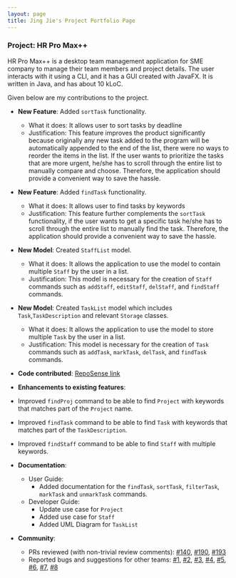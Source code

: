 ```yaml
---
layout: page
title: Jing Jie's Project Portfolio Page
---
```


### Project: HR Pro Max++

HR Pro Max++ is a desktop team management application for SME company to manage their team members and project details.
The user interacts with it using a CLI, and it has a GUI created with JavaFX.
It is written in Java, and has about 10 kLoC.

Given below are my contributions to the project.

* **New Feature**: Added `sortTask` functionality.
  * What it does: It allows user to sort tasks by deadline
  * Justification: This feature improves the product significantly because originally any new task added to the program will 
  be automatically appended to the end of the list, there were no ways to reorder the items in the list. If the user wants 
  to prioritize the tasks that are more urgent, he/she has to scroll through the entire list to manually compare and choose. 
  Therefore, the application should provide a convenient way to save the hassle.

* **New Feature**: Added `findTask` functionality.
  * What it does: It allows user to find tasks by keywords
  * Justification: This feature further complements the `sortTask` functionality, if the user wants to get a specific task
  he/she has to scroll through the entire list to manually find the task. Therefore, the application should provide a 
  convenient way to save the hassle.

* **New Model**: Created `StaffList` model.
  * What it does: It allows the application to use the model to contain multiple `Staff` by the user in a list.
  * Justification: This model is necessary for the creation of `Staff` commands such as `addStaff`, `editStaff`, `delStaff`,
  and `findStaff` commands.

* **New Model**: Created `TaskList` model which includes `Task`,`TaskDescription` and relevant `Storage` classes.
  * What it does: It allows the application to use the model to store multiple `Task` by the user in a list.
  * Justification: This model is necessary for the creation of `Task` commands such as `addTask`, `markTask`, `delTask`,
  and `findTask` commands.
  
* **Code contributed**: [RepoSense link](https://nus-cs2103-ay2223s1.github.io/tp-dashboard/?search=jjtan444&breakdown=true)

* **Enhancements to existing features**: 
* Improved `findProj` command to be able to find `Project` with keywords that matches part of the `Project` name.
* Improved `findTask` command to be able to find `Task` with keywords that matches part of the `TaskDescription`.
* Improved `findStaff` command to be able to find `Staff` with multiple keywords.


* **Documentation**: 
  * User Guide:
    * Added documentation for the `findTask`, `sortTask`, `filterTask`, `markTask` and `unmarkTask` commands.
  * Developer Guide:
    * Update use case for `Project`
    * Added use case for `Staff`
    * Added UML Diagram for `TaskList`

* **Community**: 
  * PRs reviewed (with non-trivial review comments): [\#140](https://github.com/AY2223S1-CS2103T-T09-3/tp/pull/140), 
  [\#190](https://github.com/AY2223S1-CS2103T-T09-3/tp/pull/190), 
  [\#193](https://github.com/AY2223S1-CS2103T-T09-3/tp/pull/193)
  * Reported bugs and suggestions for other teams: [\#1](https://github.com/jjtan444/ped/issues/1), 
  [\#2](https://github.com/jjtan444/ped/issues/2), [\#3](https://github.com/jjtan444/ped/issues/3),
  [\#4](https://github.com/jjtan444/ped/issues/4), [\#5](https://github.com/jjtan444/ped/issues/5),
  [\#6](https://github.com/jjtan444/ped/issues/6), [\#7](https://github.com/jjtan444/ped/issues/7),
  [\#8](https://github.com/jjtan444/ped/issues/8)

